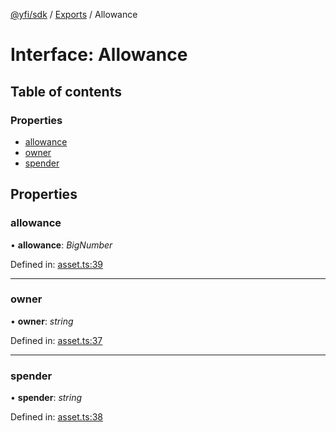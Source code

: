 [@yfi/sdk](../README.md) / [Exports](../modules.md) / Allowance

# Interface: Allowance

## Table of contents

### Properties

- [allowance](allowance.md#allowance)
- [owner](allowance.md#owner)
- [spender](allowance.md#spender)

## Properties

### allowance

• **allowance**: *BigNumber*

Defined in: [asset.ts:39](https://github.com/yearn/yearn-sdk/blob/92195f7/src/asset.ts#L39)

___

### owner

• **owner**: *string*

Defined in: [asset.ts:37](https://github.com/yearn/yearn-sdk/blob/92195f7/src/asset.ts#L37)

___

### spender

• **spender**: *string*

Defined in: [asset.ts:38](https://github.com/yearn/yearn-sdk/blob/92195f7/src/asset.ts#L38)
